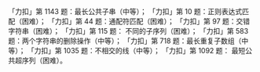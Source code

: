「力扣」第 1143 题：最长公共子串（中等）；
「力扣」第 10 题：正则表达式匹配（困难）；
「力扣」第 44 题：通配符匹配（困难）；
「力扣」第 97 题：交错字符串（困难）；
「力扣」第 115 题： 不同的子序列（困难）；
「力扣」第 583 题：两个字符串的删除操作（中等）；
「力扣」第 718 题：最长重复子数组（中等）；
「力扣」第 1035 题：不相交的线（中等）；
「力扣」第 1092 题： 最短公共超序列（困难）。

